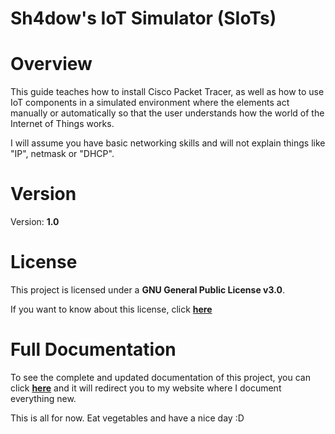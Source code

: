 # Sh4dow's IoT Simulator (SIoTs)

# Overview

This guide teaches how to install Cisco Packet Tracer, as well as how to use IoT
components in a simulated environment where the elements act manually or
automatically so that the user understands how the world of the Internet of
Things works.

I will assume you have basic networking skills and will not explain things like
"IP", netmask or "DHCP".

# Version

Version: **1.0**

# License

This project is licensed under a **GNU General Public License v3.0**.

If you want to know about this license, click 
**[here](https://www.gnu.org/licenses/gpl-3.0.html)**

# Full Documentation

To see the complete and updated documentation of this project, you can click 
**[here](https://sh4dow18.github.io/siots/)**
 and it will redirect you to
my website where I document everything new.

This is all for now. Eat vegetables and have a nice day :D